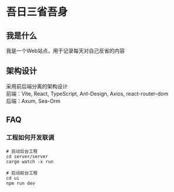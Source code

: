 # 吾日三省吾身
## 我是什么
我是一个Web站点，用于记录每天对自己反省的内容
## 架构设计
采用前后端分离的架构设计  
前端：Vite, React, TypeScript, Ant-Design, Axios, react-router-dom  
后端：Axum, Sea-Orm

## FAQ
### 工程如何开发联调
```
# 启动后台工程
cd server/server
cargo watch -x run

# 启动前台工程
cd ui
npm run dev

```